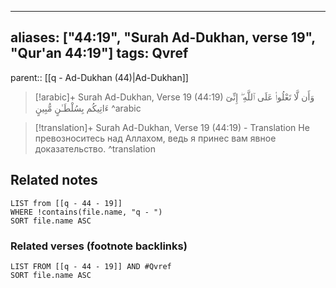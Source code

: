 
---
aliases: ["44:19", "Surah Ad-Dukhan, verse 19", "Qur'an 44:19"]
tags: Qvref
---

parent:: [[q - Ad-Dukhan (44)|Ad-Dukhan]]

> [!arabic]+ Surah Ad-Dukhan, Verse 19 (44:19)
> <span class="quran-arabic">وَأَن لَّا تَعْلُوا۟ عَلَى ٱللَّهِ ۖ إِنِّىٓ ءَاتِيكُم بِسُلْطَـٰنٍ مُّبِينٍ</span>
^arabic

> [!translation]+ Surah Ad-Dukhan, Verse 19 (44:19) - Translation
> Не превозноситесь над Аллахом, ведь я принес вам явное доказательство.
^translation



## Related notes
```dataview
LIST from [[q - 44 - 19]]
WHERE !contains(file.name, "q - ")
SORT file.name ASC
```

### Related verses (footnote backlinks)
```dataview
LIST FROM [[q - 44 - 19]] AND #Qvref
SORT file.name ASC
```

